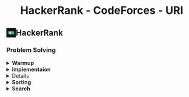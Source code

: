 <h1 align="center">HackerRank - CodeForces - URI</h1>

<h2>HackerRank <img align= "left" src="./img/HackerRank_Icon-1000px.png" height = "25px" width = "25px"></h2>

### Problem Solving
<!-- * Warmup -->
<details>
    <summary>
        <b>Warmup</b>
    </summary> 
    <br>
    <div>
        <ol>
            <li>
                <a href = "https://github.com/fahimfaisaal/Hackerrank_and_CodeForces/tree/master/HackerRank/ProbolemSolving/Easy/01_Warmup/00_Solve_me_fast.c">Solve me first</a>
            </li>
            <li>
                <a href = "https://github.com/fahimfaisaal/Hackerrank_and_CodeForces/tree/master/HackerRank/ProbolemSolving/Easy/01_Warmup/01_Simple_Array_Sum.c">Simple Array Some</a>
            </li>
            <li>
                <a href = "https://github.com/fahimfaisaal/Hackerrank_and_CodeForces/tree/master/HackerRank/ProbolemSolving/Easy/01_Warmup/02_A_Very_Big_sum.c">A Very Big Sum</a>
            </li>
            <li>
                <a href = "https://github.com/fahimfaisaal/Hackerrank_and_CodeForces/tree/master/HackerRank/ProbolemSolving/Easy/01_Warmup/03_Compare_the_Triplets.c">Compare the triplets</a>
            </li>
            <li>
                <a href = "https://github.com/fahimfaisaal/Hackerrank_and_CodeForces/tree/master/HackerRank/ProbolemSolving/Easy/01_Warmup/04_Diagonal_Difference.c">Diagonal Deference</a>
            </li>
            <li>
                <a href = "https://github.com/fahimfaisaal/Hackerrank_and_CodeForces/tree/master/HackerRank/ProbolemSolving/Easy/01_Warmup/05_Plus_Minus.c">Plus Minus</a>
            </li>
            <li>
                <a href = "https://github.com/fahimfaisaal/Hackerrank_and_CodeForces/tree/master/HackerRank/ProbolemSolving/Easy/01_Warmup/06_Staircase.c">Staircase</a>
            </li>
            <li>
                <a href = "https://github.com/fahimfaisaal/Hackerrank_and_CodeForces/tree/master/HackerRank/ProbolemSolving/Easy/01_Warmup/07_Mini_Max_Sum.c">Mini max sum</a>
            </li>
            <li>
                <a href = "https://github.com/fahimfaisaal/Hackerrank_and_CodeForces/tree/master/HackerRank/ProbolemSolving/Easy/01_Warmup/08_Birthday_Cake_Candels.c">Birthday cake candels</a>
            </li>
            <li>
                <a href = "https://github.com/fahimfaisaal/Hackerrank_and_CodeForces/tree/master/HackerRank/ProbolemSolving/Easy/01_Warmup/09_Time_Conversion.js">Time conversion (javaScript)</a>
            </li>
        </ol>
    </div>
</details>
<!-- * Implementaion -->
<details>
    <summary>
        <b>Implementaion</b>
    </summary>
            <h2 align="center"><i>Easy</i></h2>
            <ol>
                <li>
                    <a href="https://github.com/fahimfaisaal/Hackerrank_and_CodeForces/blob/master/HackerRank/ProbolemSolving/Easy/02_implementation/01_Number_Lines_Jump.c">Number lines jump<a>
                </li>
                <li>
                    <a href="https://github.com/fahimfaisaal/Hackerrank_and_CodeForces/blob/master/HackerRank/ProbolemSolving/Easy/02_implementation/02_Equalize_the_Array.c">Equalize the array<a>
                </li>
                <li>
                    <a href="https://github.com/fahimfaisaal/Hackerrank_and_CodeForces/blob/master/HackerRank/ProbolemSolving/Easy/02_implementation/03_Grading_Students.c">Grading students<a>
                </li>
                <li>
                    <a href="https://github.com/fahimfaisaal/Hackerrank_and_CodeForces/blob/master/HackerRank/ProbolemSolving/Easy/02_implementation/04_Breaking_the_Records.c">Breaking the records<a>
                </li>
                <li>
                    <a href="https://github.com/fahimfaisaal/Hackerrank_and_CodeForces/blob/master/HackerRank/ProbolemSolving/Easy/02_implementation/05_Divisible_Sum_Pairs.c">Divisible sum pairs<a>
                </li>
                <li>
                    <a href="https://github.com/fahimfaisaal/Hackerrank_and_CodeForces/blob/master/HackerRank/ProbolemSolving/Easy/02_implementation/06_Migratory_Birds.js">Migratory birds (javaScript)<a>
                </li>
                <li>
                    <a href="https://github.com/fahimfaisaal/Hackerrank_and_CodeForces/blob/master/HackerRank/ProbolemSolving/Easy/02_implementation/07_Bill_Division.c">Bill division<a>
                </li>
                <li>
                    <a href="https://github.com/fahimfaisaal/Hackerrank_and_CodeForces/blob/master/HackerRank/ProbolemSolving/Easy/02_implementation/08_Sales_By_Match.js">Sales by match (javaScript)<a>
                </li>
                <li>
                    <a href="https://github.com/fahimfaisaal/Hackerrank_and_CodeForces/blob/master/HackerRank/ProbolemSolving/Easy/02_implementation/09_Drawing_Books.c">Drawing books<a>
                </li>
                <li>
                    <a href="https://github.com/fahimfaisaal/Hackerrank_and_CodeForces/blob/master/HackerRank/ProbolemSolving/Easy/02_implementation/10_Subarray_Division.c">Subarray divison<a>
                </li>
                <li>
                    <a href="https://github.com/fahimfaisaal/Hackerrank_and_CodeForces/blob/master/HackerRank/ProbolemSolving/Easy/02_implementation/11_Designer_PDF_Viewer.c">Designer PDF viewer<a>
                </li>
                <li>
                    <a href="https://github.com/fahimfaisaal/Hackerrank_and_CodeForces/blob/master/HackerRank/ProbolemSolving/Easy/02_implementation/11_Designer_PDF_Viewer.js">Designer PDF viewer (javaScript)<a>
                </li>
                <li>
                    <a href="https://github.com/fahimfaisaal/Hackerrank_and_CodeForces/blob/master/HackerRank/ProbolemSolving/Easy/02_implementation/12_Utopain_tree.c">Utopain tree<a>
                </li>
                <li>
                    <a href="https://github.com/fahimfaisaal/Hackerrank_and_CodeForces/blob/master/HackerRank/ProbolemSolving/Easy/02_implementation/13_Electronics_Shop.c">Electronic shop<a>
                </li>
                <li>
                    <a href="https://github.com/fahimfaisaal/Hackerrank_and_CodeForces/blob/master/HackerRank/ProbolemSolving/Easy/02_implementation/14_Find_Digit.c">Find Digit<a>
                </li>
                <li>
                    <a href="https://github.com/fahimfaisaal/Hackerrank_and_CodeForces/blob/master/HackerRank/ProbolemSolving/Easy/02_implementation/15_Library_Fine.c">Library Fine<a>
                </li>
                <li>
                    <a href="https://github.com/fahimfaisaal/Hackerrank_and_CodeForces/blob/master/HackerRank/ProbolemSolving/Easy/02_implementation/16_Day_Of_The_Programmer.c">Day of the programmer<a>
                </li>
                <li>
                    <a href="https://github.com/fahimfaisaal/Hackerrank_and_CodeForces/blob/master/HackerRank/ProbolemSolving/Easy/02_implementation/17_Jumping_on_the_Clouds.c">Jumping on the clouds<a>
                </li>
                <li>
                    <a href="https://github.com/fahimfaisaal/Hackerrank_and_CodeForces/blob/master/HackerRank/ProbolemSolving/Easy/02_implementation/18_The_Hurdle_Race.c">The hurdle race<a>
                </li>
                <li>
                    <a href="https://github.com/fahimfaisaal/Hackerrank_and_CodeForces/blob/master/HackerRank/ProbolemSolving/Easy/02_implementation/19_Beautiful_Days_at_the_Movies.c">Beautiful days at the movies<a>
                </li>
                <li>
                    <a href="https://github.com/fahimfaisaal/Hackerrank_and_CodeForces/blob/master/HackerRank/ProbolemSolving/Easy/02_implementation/20_Cats_and_a_Mouse.c">Cats and a mouse<a>
                <li>
                    <a href="https://github.com/fahimfaisaal/Hackerrank_and_CodeForces/blob/master/HackerRank/ProbolemSolving/Easy/02_implementation/21_Halloween_Sale.c">Halloween sale<a>
                </li>
                <li>
                    <a href="https://github.com/fahimfaisaal/Hackerrank_and_CodeForces/blob/master/HackerRank/ProbolemSolving/Easy/02_implementation/22_Minimum_Distances.c">Minimum distances<a>
                </li>
                <li>
                    <a href="https://github.com/fahimfaisaal/Hackerrank_and_CodeForces/blob/master/HackerRank/ProbolemSolving/Easy/02_implementation/23_Modified_Kaprekar_Numbers.c">Modified kaprekar numbers<a>
                </li>
                <li>
                    <a href="https://github.com/fahimfaisaal/Hackerrank_and_CodeForces/blob/master/HackerRank/ProbolemSolving/Easy/02_implementation/24_Sherlock_and_Squares.c">Sherlock and squares<a>
                </li>
                <li>
                    <a href="https://github.com/fahimfaisaal/Hackerrank_and_CodeForces/blob/master/HackerRank/ProbolemSolving/Easy/02_implementation/25_Angry_Professor.c">Angry Professor<a>
                </li>
                <li>
                    <a href="https://github.com/fahimfaisaal/Hackerrank_and_CodeForces/blob/master/HackerRank/ProbolemSolving/Easy/02_implementation/26_Beautiful_Triplets.c">Beautiful triplets<a>
                </li>
                <li>
                    <a href="https://github.com/fahimfaisaal/Hackerrank_and_CodeForces/blob/master/HackerRank/ProbolemSolving/Easy/02_implementation/27_Counting_Vallyes.c">Counting vallyes<a>
                </li>
                <li>
                    <a href="https://github.com/fahimfaisaal/Hackerrank_and_CodeForces/blob/master/HackerRank/ProbolemSolving/Easy/02_implementation/28_Cut_The_Sticks.c">Cut the sticks<a>
                </li>
                <li>
                    <a href="https://github.com/fahimfaisaal/Hackerrank_and_CodeForces/blob/master/HackerRank/ProbolemSolving/Easy/02_implementation/29_Repeated_String.c">Repeated string<a>
                </li>
                <li>
                    <a href="https://github.com/fahimfaisaal/Hackerrank_and_CodeForces/blob/master/HackerRank/ProbolemSolving/Easy/02_implementation/30_Apple_and_Orange.c">Apple and orange<a>
                </li>
                <li>
                    <a href="https://github.com/fahimfaisaal/Hackerrank_and_CodeForces/blob/master/HackerRank/ProbolemSolving/Easy/02_implementation/31_Viral_Advertising.c">Viral advertising<a>
                </li>
                <li>
                    <a href="https://github.com/fahimfaisaal/Hackerrank_and_CodeForces/blob/master/HackerRank/ProbolemSolving/Easy/02_implementation/32_Circular_Array_Rotation.c">Circular array rotation<a>
                </li>
                <li>
                    <a href="https://github.com/fahimfaisaal/Hackerrank_and_CodeForces/blob/master/HackerRank/ProbolemSolving/Easy/02_implementation/33_Save_the_Prisoner.c">Save the prisoner<a>
                </li>
                <li>
                    <a href="https://github.com/fahimfaisaal/Hackerrank_and_CodeForces/blob/master/HackerRank/ProbolemSolving/Easy/02_implementation/34_Fair_Rations.c">Fair rations<a>
                </li>
                <li>
                    <a href="https://github.com/fahimfaisaal/Hackerrank_and_CodeForces/blob/master/HackerRank/ProbolemSolving/Easy/02_implementation/35_Sequence_Equation.c">Sequence equation<a>
                </li>
                <li>
                    <a href="https://github.com/fahimfaisaal/Hackerrank_and_CodeForces/blob/master/HackerRank/ProbolemSolving/Easy/02_implementation/36_Happy_LadyBugs.js">Happy ladybugs (javaScript)<a>
                </li>
                <li>
                    <a href="https://github.com/fahimfaisaal/Hackerrank_and_CodeForces/blob/master/HackerRank/ProbolemSolving/Easy/02_implementation/37_Service_Lane.c">Service lane<a>
                </li>
                <li>
                    <a href="https://github.com/fahimfaisaal/Hackerrank_and_CodeForces/blob/master/HackerRank/ProbolemSolving/Easy/02_implementation/38_ACM_ICPC_Team.js">ACM ICPC Team (javaScript)<a>
                </li>
                <li>
                    <a href="https://github.com/fahimfaisaal/Hackerrank_and_CodeForces/blob/master/HackerRank/ProbolemSolving/Easy/02_implementation/39_Lisa's_Workbook.c">Lisa's workbook<a>
                </li>
                <li>
                    <a href="https://github.com/fahimfaisaal/Hackerrank_and_CodeForces/blob/master/HackerRank/ProbolemSolving/Easy/02_implementation/40_Between_Two_Sets.js">Between two sets<a>
                </li>
                <li>
                    <a href="https://github.com/fahimfaisaal/Hackerrank_and_CodeForces/blob/master/HackerRank/ProbolemSolving/Easy/02_implementation/41_Picking_Numbers.c">Picking numbers<a>
                </li>
                <li>
                    <a href="https://github.com/fahimfaisaal/Hackerrank_and_CodeForces/blob/master/HackerRank/ProbolemSolving/Easy/02_implementation/42_Chocolate_Feast.c">Chocolate feast<a>
                </li>
                <li>
                    <a href="https://github.com/fahimfaisaal/Hackerrank_and_CodeForces/blob/master/HackerRank/ProbolemSolving/Easy/02_implementation/43_Taum_and_B'day.js">Taum and B'day<a>
                </li>
            </ol>
            <h2 align="center"><i>Medium</i></h2>            
            <h2 align="center"><i>Hard</i></h2>
</details>
<!-- * Strings -->
<details>
    <summary>
        <b>Strings</b>
    </summary>
    <h2 align="center"><i>Easy</i></h2>
    <ol>
        <li>
            <a href="https://github.com/fahimfaisaal/Hackerrank_CodeForces_URI/blob/master/HackerRank/ProbolemSolving/Easy/03_Strings/01_Caesar_Cipher.c">Caesar cipher</a>
        </li>
        <li>
            <a href="https://github.com/fahimfaisaal/Hackerrank_CodeForces_URI/blob/master/HackerRank/ProbolemSolving/Easy/03_Strings/02_Pangrams.c">Pangrams</a>
        </li>
        <li>
            <a href="https://github.com/fahimfaisaal/Hackerrank_CodeForces_URI/blob/master/HackerRank/ProbolemSolving/Easy/03_Strings/03_Hacker_rank_in_a_string.c">Hackerrank in a string</a>
        </li>
        <li>
            <a href="https://github.com/fahimfaisaal/Hackerrank_CodeForces_URI/blob/master/HackerRank/ProbolemSolving/Easy/03_Strings/04_camelCase.c">camelCase</a>
        </li>
        <li>
            <a href="https://github.com/fahimfaisaal/Hackerrank_CodeForces_URI/blob/master/HackerRank/ProbolemSolving/Easy/03_Strings/05_Strong_Password.c">Strong password</a>
        </li>
        <li>
            <a href="https://github.com/fahimfaisaal/Hackerrank_CodeForces_URI/blob/master/HackerRank/ProbolemSolving/Easy/03_Strings/06_Funny_String.c">Funny string</a>
        </li>
        <li>
            <a href="https://github.com/fahimfaisaal/Hackerrank_CodeForces_URI/blob/master/HackerRank/ProbolemSolving/Easy/03_Strings/07_Gemstones.c">Gemstones</a>
        </li>
        <li>
            <a href="https://github.com/fahimfaisaal/Hackerrank_CodeForces_URI/blob/master/HackerRank/ProbolemSolving/Easy/03_Strings/08_Alternating_Characters.c">Alternating characters</a>
        </li>
        <li>
            <a href="https://github.com/fahimfaisaal/Hackerrank_CodeForces_URI/blob/master/HackerRank/ProbolemSolving/Easy/03_Strings/09_Two_Strings.js">Two string (javaScript)</a>
        </li>
        <li>
            <a href="https://github.com/fahimfaisaal/Hackerrank_CodeForces_URI/blob/master/HackerRank/ProbolemSolving/Easy/03_Strings/10_Anagram.c">Anagram</a>
        </li>
        <li>
            <a href="https://github.com/fahimfaisaal/Hackerrank_CodeForces_URI/blob/master/HackerRank/ProbolemSolving/Easy/03_Strings/11_Making_Anagrams.c">Making anagrams</a>
        </li>
        <li>
            <a href="https://github.com/fahimfaisaal/Hackerrank_CodeForces_URI/blob/master/HackerRank/ProbolemSolving/Easy/03_Strings/12_Mars_Exploration.c">Mars exploration</a>
        </li>
        <li>
            <a href="https://github.com/fahimfaisaal/Hackerrank_CodeForces_URI/blob/master/HackerRank/ProbolemSolving/Easy/03_Strings/13_String_Constructor.js">String constructor (javaScript)</a>
        </li>
        <li>
            <a href="https://github.com/fahimfaisaal/Hackerrank_CodeForces_URI/blob/master/HackerRank/ProbolemSolving/Easy/03_Strings/14_Super_Reduce_String.js">Super reduce string (javaScript)</a>
        </li>
        <li>
            <a href="https://github.com/fahimfaisaal/Hackerrank_CodeForces_URI/blob/master/HackerRank/ProbolemSolving/Easy/03_Strings/15_Weighted_Uniform_String.js">Weighted uniform strings (javaScript)</a>
        </li>
        <li>
            <a href="https://github.com/fahimfaisaal/Hackerrank_CodeForces_URI/blob/master/HackerRank/ProbolemSolving/Easy/03_Strings/16_The_Love-Letter_Mystery.c">The love letter mystery</a>
        </li>
        <li>
            <a href="https://github.com/fahimfaisaal/Hackerrank_CodeForces_URI/blob/master/HackerRank/ProbolemSolving/Easy/03_Strings/17_Palindrome_Index.js">Palindrome index (javaScript)</a>
        </li>
        <li>
            <a href="https://github.com/fahimfaisaal/Hackerrank_CodeForces_URI/blob/master/HackerRank/ProbolemSolving/Easy/03_Strings/18_Beautiful_Binary_String.c">Beautiful binary string</a>
        </li>
        <li>
            <a href="https://github.com/fahimfaisaal/Hackerrank_CodeForces_URI/blob/master/HackerRank/ProbolemSolving/Easy/03_Strings/19_Two_Charecters.c">Two characters</a>
        </li>
        <li>
            <a href="https://github.com/fahimfaisaal/Hackerrank_CodeForces_URI/blob/master/HackerRank/ProbolemSolving/Easy/03_Strings/20_Game_of_Thrones-I.c">Game of Thrones I</a>
        </li>
    </ol>            
    <h2 align="center"><i>Medium</i></h2>
        <ol>
            <li>
                <a href="https://github.com/fahimfaisaal/Hackerrank_CodeForces_URI/blob/master/HackerRank/ProbolemSolving/Medium/02_Extra_Long_Factorials.js">Extra long factorial (javaScript)</a>
            </li>
            <li>
                <a href="https://github.com/fahimfaisaal/Hackerrank_CodeForces_URI/blob/master/HackerRank/ProbolemSolving/Medium/03_The_Grid_Search.js">The grid search (javaScript)</a>
            </li>
        </ol>
    <h2 align="center"><i>Hard</i></h2>
</details>
<details>
    <summary>
        <b>Sorting</b>
    </summary>
    <h2 align="center"><i>Easy</i></h2>            
    <h2 align="center"><i>Medium</i></h2>
    <h2 align="center"><i>Hard</i></h2>
</details>
<details>
    <summary>
        <b>Search</b>
    </summary>
    <h2 align="center"><i>Easy</i></h2>            
    <h2 align="center"><i>Medium</i></h2>
    <h2 align="center"><i>Hard</i></h2>
</details>
